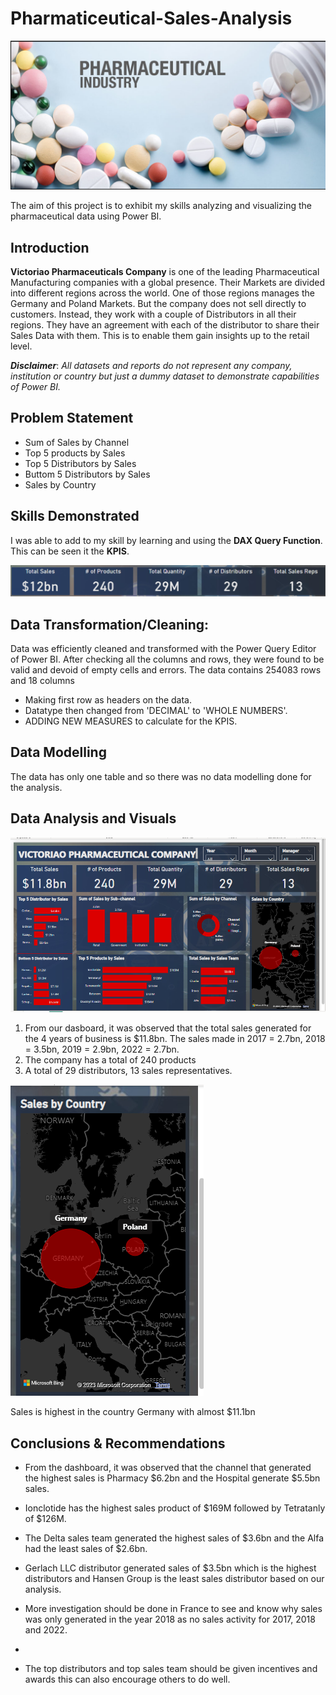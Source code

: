 # Pharmaticeutical-Sales-Analysis

![](Phar1.png)

The aim of this project is to exhibit my skills analyzing and visualizing the pharmaceutical data using Power BI.

## Introduction
**Victoriao Pharmaceuticals Company** is one of the leading Pharmaceutical Manufacturing companies with a global presence. Their Markets are divided into different regions across the world. One of those regions manages the Germany and Poland Markets. But the company does not sell directly to customers. Instead, they work with a couple of Distributors in all their regions. They have an agreement with each of the distributor to share their Sales Data with them. This is to enable them gain insights up to the retail level.

**_Disclaimer_**: _All datasets and reports do not represent any company, institution or country but just a dummy dataset to demonstrate capabilities of Power BI._

## Problem Statement

- Sum of Sales by Channel 
- Top 5 products by Sales
- Top 5 Distributors by Sales
- Buttom 5 Distributors by Sales
- Sales by Country

## Skills Demonstrated

I was able to add to my skill by learning and using the **DAX Query Function**. This can be seen it the **KPIS**.

![](Phar2.png)

## Data Transformation/Cleaning:

Data was efficiently cleaned and transformed with the Power Query Editor of Power BI. After checking all the columns and rows, they were found to be valid and devoid of empty cells and errors. The data contains 254083 rows and 18 columns

- Making first row as headers on the data.
- Datatype then changed from 'DECIMAL' to 'WHOLE NUMBERS'.
- ADDING NEW MEASURES to calculate for the KPIS.

## Data Modelling

The data has only one table and so there was no data modelling done for the analysis.

## Data Analysis and Visuals

![](Dashboard.png)

1. From our dasboard, it was observed that the total sales generated for the 4 years of business is $11.8bn. The sales made in 2017 = 2.7bn, 2018 = 3.5bn, 
2019 = 2.9bn, 2022 = 2.7bn.    
3. The company has a total of 240 products
4. A total of 29 distributors, 13 sales representatives.


![](Phar4.png)

Sales is highest in the country Germany with almost $11.1bn

## Conclusions & Recommendations

- From the dashboard, it was observed that the channel that generated the highest sales is Pharmacy $6.2bn and the Hospital generate $5.5bn sales.
- Ionclotide has the highest sales product of $169M followed by Tetratanly of $126M.
- The Delta sales team generated the highest sales of $3.6bn and the Alfa had the least sales of $2.6bn.
- Gerlach LLC distributor generated sales of $3.5bn which is the highest distributors and Hansen Group is the least sales distributor based on our analysis.

- More investigation should be done in France to see and know why sales was only generated in the year 2018 as no sales activity for 2017, 2018 and 2022.
- 
- The top distributors and top sales team should be given incentives and awards this can also encourage others to do well.



 
